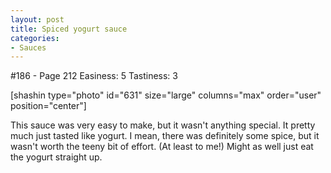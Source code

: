 ```yaml
---
layout: post
title: Spiced yogurt sauce
categories:
- Sauces
---
```


#186 - Page 212
Easiness: 5
Tastiness: 3

[shashin type="photo" id="631" size="large" columns="max" order="user" position="center"]

This sauce was very easy to make, but it wasn't anything special. It pretty much just tasted like yogurt. I mean, there was definitely some spice, but it wasn't worth the teeny bit of effort. (At least to me!) Might as well just eat the yogurt straight up.
